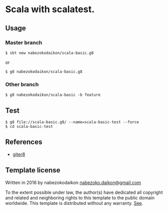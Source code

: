 # Scala with scalatest.
## Usage
### Master branch
```
$ sbt new nabezokodaikon/scala-basic.g8
```
or
```
$ g8 nabezokodaikon/scala-basic.g8
```


### Other branch
```
$ g8 nabezokodaikon/scala-basic -b feature
```


## Test
```
$ g8 file://scala-basic.g8/ --name=scala-basic-test --force
$ cd scala-basic-test
```


## References
* [giter8](https://github.com/foundweekends/giter8)


## Template license
Written in 2016 by nabezokodaikon nabezoko.daikon@gmail.com

To the extent possible under law, the author(s) have dedicated all copyright and related
and neighboring rights to this template to the public domain worldwide.
This template is distributed without any warranty. [See](http://creativecommons.org/publicdomain/zero/1.0/).
